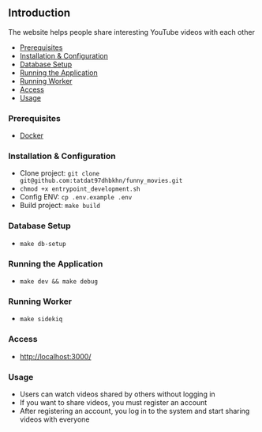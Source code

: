 ## Introduction

The website helps people share interesting YouTube videos with each other

- [Prerequisites](#prerequisites)
- [Installation & Configuration](#installation--configuration)
- [Database Setup](#database-setup)
- [Running the Application](#running-the-application)
- [Running Worker](#running-worker)
- [Access](#access)
- [Usage](#usage)


### Prerequisites

- [Docker](https://www.docker.com/)

### Installation & Configuration

- Clone project: `git clone git@github.com:tatdat97dhbkhn/funny_movies.git`
- `chmod +x entrypoint_development.sh`
- Config ENV: `cp .env.example .env`
- Build project: `make build`

### Database Setup

- `make db-setup`

### Running the Application

- `make dev && make debug`

### Running Worker

- `make sidekiq`

### Access

- [http://localhost:3000/](http://localhost:3000/)

### Usage

- Users can watch videos shared by others without logging in
- If you want to share videos, you must register an account
- After registering an account, you log in to the system and start sharing videos with everyone
